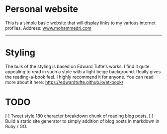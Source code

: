 # Personal website
This is a simple basic website that will display links to my various internet profiles. 
Address: www.mohammedri.com

---------------------------------------------------------------------------------------

# Styling
The bulk of the styling is based on Edward Tufte's works. I find it quite appealing to read in such a style with a light beige background. Really gives the reading-a-book feel. I highly recommend it for anyone. You can read more about it here: https://edwardtufte.github.io/et-book/

# TODO
[ ] Tweet style 180 character breakdown chunk of reading blog posts.
[ ] Build a static site generator to simply addition of blog posts in markdown in Ruby / GO.
